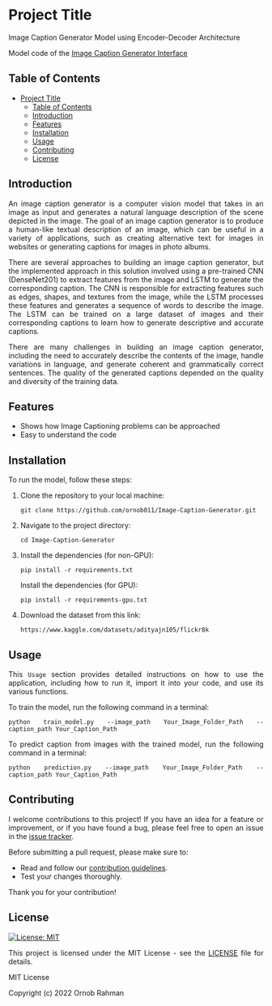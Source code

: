 # Project Title
Image Caption Generator Model using Encoder-Decoder Architecture

Model code of the [Image Caption Generator Interface](https://github.com/ornob011/Image-Caption-Interface)

## Table of Contents
- [Project Title](#project-title)
  - [Table of Contents](#table-of-contents)
  - [Introduction](#introduction)
  - [Features](#features)
  - [Installation](#installation)
  - [Usage](#usage)
  - [Contributing](#contributing)
  - [License](#license)

<div style="text-align: justify;">

## Introduction

An image caption generator is a computer vision model that takes in an image as input and generates a natural language description of the scene depicted in the image. The goal of an image caption generator is to produce a human-like textual description of an image, which can be useful in a variety of applications, such as creating alternative text for images in websites or generating captions for images in photo albums.

There are several approaches to building an image caption generator, but the implemented approach in this solution involved using a pre-trained CNN (DenseNet201) to extract features from the image and LSTM to generate the corresponding caption. The CNN is responsible for extracting features such as edges, shapes, and textures from the image, while the LSTM processes these features and generates a sequence of words to describe the image. The LSTM can be trained on a large dataset of images and their corresponding captions to learn how to generate descriptive and accurate captions.

There are many challenges in building an image caption generator, including the need to accurately describe the contents of the image, handle variations in language, and generate coherent and grammatically correct sentences. The quality of the generated captions depended on the quality and diversity of the training data.

## Features

- Shows how Image Captioning problems can be approached
- Easy to understand the code

## Installation

To run the model, follow these steps:

1. Clone the repository to your local machine:
   
   ```
   git clone https://github.com/ornob011/Image-Caption-Generator.git
   ```

2. Navigate to the project directory:

    ```
    cd Image-Caption-Generator
    ```

3. Install the dependencies (for non-GPU):

    ```
    pip install -r requirements.txt
    ```

    Install the dependencies (for GPU): 

    ```
    pip install -r requirements-gpu.txt
    ```

4. Download the dataset from this link:
   ```
   https://www.kaggle.com/datasets/adityajn105/flickr8k
   ```
## Usage

This `Usage` section provides detailed instructions on how to use the application, including how to run it, import it into your code, and use its various functions.

To train the model, run the following command in a terminal:
   
   ```
   python train_model.py --image_path Your_Image_Folder_Path --caption_path Your_Caption_Path
   ```


To predict caption from images with the trained model, run the following command in a terminal:
   
   ```
   python prediction.py --image_path Your_Image_Folder_Path --caption_path Your_Caption_Path
   ```
## Contributing

I welcome contributions to this project! If you have an idea for a feature or improvement, or if you have found a bug, please feel free to open an issue in the [issue tracker](https://github.com/ornob011/Image-Caption-Generator/issues).

Before submitting a pull request, please make sure to:

- Read and follow our [contribution guidelines](CONTRIBUTING.md).
- Test your changes thoroughly.

Thank you for your contribution!


## License
[![License: MIT](https://img.shields.io/badge/License-MIT-yellow.svg)](https://opensource.org/licenses/MIT)  

This project is licensed under the MIT License - see the [LICENSE](LICENSE) file for details.

MIT License

Copyright (c) 2022 Ornob Rahman

</div>